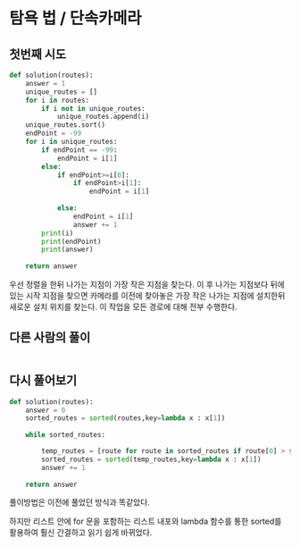 # 탐욕 법 / 단속카메라

## 첫번째 시도

```python
def solution(routes):
    answer = 1
    unique_routes = []
    for i in routes:
        if i not in unique_routes:
            unique_routes.append(i)
    unique_routes.sort()
    endPoint = -99
    for i in unique_routes:
        if endPoint == -99:
            endPoint = i[1]
        else:
            if endPoint>=i[0]:
                if endPoint>i[1]:
                    endPoint = i[1]
                    
            else:
                endPoint = i[1]
                answer += 1
        print(i)
        print(endPoint)
        print(answer)
        
    return answer
```

우선 정렬을 한뒤 나가는 지점이 가장 작은 지점을 찾는다.
이 후 나가는 지점보다 뒤에있는 시작 지점을 찾으면 카메라를 이전에 찾아놓은 가장 작은 나가는 지점에 설치한뒤 새로운 설치 위치를 찾는다. 
이 작업을 모든 경로에 대해 전부 수행한다.  



## 다른 사람의 풀이

```python

```



## 다시 풀어보기

```python
def solution(routes):
    answer = 0
    sorted_routes = sorted(routes,key=lambda x : x[1])
    
    while sorted_routes:

        temp_routes = [route for route in sorted_routes if route[0] > sorted_routes[0][1] ]
        sorted_routes = sorted(temp_routes,key=lambda x : x[1])
        answer += 1
    
    return answer
```

풀이방법은 이전에 풀었던 방식과 똑같았다.

하지만 리스트 안에 for 문을 포함하는 리스트 내포와 lambda 함수를 통한 sorted를 활용하여 훨신 간결하고 읽기 쉽게 바뀌었다.